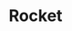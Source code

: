 ---
title: Rocket
layout: layout-home
slogan: The modern web setup for static sites with a sprinkle of JavaScript.
callToActionItems:
  - text: Follow Guides
    href: /guides/
    img: <img class="bordered" src="/_merged_assets/_static/images/bulksplash-bagasvg-7VS__QB2vo4.jpg" alt="bulksplash-bagasvg-7VS__QB2vo4.jpg" />
  - text: Browse Docs
    href: /docs/
    img: <img class="bordered" src="/_merged_assets/_static/images/bulksplash-bagasvg-7VS__QB2vo4.jpg" alt="bulksplash-bagasvg-7VS__QB2vo4.jpg" />
teasertitle: Why Rocket?
feature:
  - title: Small
    href: /blah
    img: <img class="bordered" src="/_merged_assets/_static/images/bulksplash-bagasvg-7VS__QB2vo4.jpg" alt="bulksplash-bagasvg-7VS__QB2vo4.jpg" />
    text: No overblown tools or frontend frameworks, add JavaScript and/or Web Components only on pages where needed.
teasers:
  - title: Small
    href: /blah
    img: <img class="bordered" src="/_merged_assets/_static/images/bulksplash-bagasvg-7VS__QB2vo4.jpg" alt="bulksplash-bagasvg-7VS__QB2vo4.jpg" />
    text: No overblown tools or frontend frameworks, add JavaScript and/or Web Components only on pages where needed.
  - title: Pre-Rendered
    href: /blah
    img: <img class="bordered" src="/_merged_assets/_static/images/bulksplash-bagasvg-7VS__QB2vo4.jpg" alt="bulksplash-bagasvg-7VS__QB2vo4.jpg" />
    text: Statically generated content means less javascript to ship and process.
  - title: Zero Configuration
    href: /blah
    img: <img class="bordered" src="/_merged_assets/_static/images/bulksplash-bagasvg-7VS__QB2vo4.jpg" alt="bulksplash-bagasvg-7VS__QB2vo4.jpg" />
    text: Automatic code splitting, filesystem based routing, and javascript in markdown.
  - title: Meta Framework
    href: /blah
    img: <img class="bordered" src="/_merged_assets/_static/images/bulksplash-bagasvg-7VS__QB2vo4.jpg" alt="bulksplash-bagasvg-7VS__QB2vo4.jpg" />
    text: 'Build on top of giants like <a href="https://www.11ty.dev/">eleventy</a>, <a href="https://rollupjs.org/">Rollup</a>, and <a href="https://www.modern-web.dev/">Modern Web</a>.'
  - title: Powerful Default Template
    href: /blah
    img: <img class="bordered" src="/_merged_assets/_static/images/bulksplash-bagasvg-7VS__QB2vo4.jpg" alt="bulksplash-bagasvg-7VS__QB2vo4.jpg" />
    text: Provide content and you are ready to go.
  - title: Ready for Production
    href: /blah
    img: <img class="bordered" src="/_merged_assets/_static/images/bulksplash-bagasvg-7VS__QB2vo4.jpg" alt="bulksplash-bagasvg-7VS__QB2vo4.jpg" />
    text: Optimized for a smaller build size, faster dev compilation and dozens of other improvements.
---
